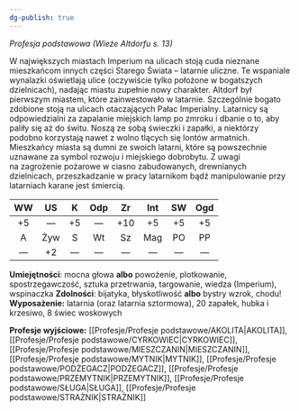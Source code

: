 ```yaml
---
dg-publish: true
---
```

*Profesja podstawowa (Wieże Altdorfu s. 13)*

W największych miastach Imperium na ulicach stoją cuda nieznane mieszkańcom innych części Starego Świata – latarnie uliczne. Te wspaniale wynalazki oświetlają ulice (oczywiście tylko położone w bogatszych dzielnicach), nadając miastu zupełnie nowy charakter. Altdorf był pierwszym miastem, które zainwestowało w latarnie. Szczególnie bogato zdobione stoją na ulicach otaczających Pałac Imperialny. Latarnicy są odpowiedzialni za zapalanie miejskich lamp po zmroku i dbanie o to, aby paliły się aż do świtu. Noszą ze sobą świeczki i zapałki, a niektórzy podobno korzystają nawet z wolno tlących się lontów armatnich. Mieszkańcy miasta są dumni ze swoich latarni, które są powszechnie uznawane za symbol rozwoju i miejskiego dobrobytu. Z uwagi na zagrożenie pożarowe w ciasno zabudowanych, drewnianych dzielnicach, przeszkadzanie w pracy latarnikom bądź manipulowanie przy latarniach karane jest śmiercią.

| WW  | US  |  K  | Odp | Zr  | Int | SW  | Ogd |
|:---:|:---:|:---:|:---:|:---:|:---:|:---:|:---:|
| +5  |  —  | +5  |  —  | +10 | +5  | +5  | +5  |
|  A  | Żyw |  S  | Wt  | Sz  | Mag | PO  | PP  |
|  —  | +2  |  —  |  —  |  —  |  —  |  —  |  —  |

**Umiejętności**: mocna głowa **albo** powożenie, plotkowanie, spostrzegawczość, sztuka przetrwania, targowanie, wiedza (Imperium), wspinaczka
**Zdolności**: bijatyka, błyskotliwość **albo** bystry wzrok, chodu!
**Wyposażenie:** latarnia (oraz latarnia sztormowa), 20 zapałek, hubka i krzesiwo, 8 świec woskowych

**Profesje wyjściowe:** [[Profesje/Profesje podstawowe/AKOLITA\|AKOLITA]], [[Profesje/Profesje podstawowe/CYRKOWIEC\|CYRKOWIEC]], [[Profesje/Profesje podstawowe/MIESZCZANIN\|MIESZCZANIN]], [[Profesje/Profesje podstawowe/MYTNIK\|MYTNIK]], [[Profesje/Profesje podstawowe/PODŻEGACZ\|PODŻEGACZ]], [[Profesje/Profesje podstawowe/PRZEMYTNIK\|PRZEMYTNIK]], [[Profesje/Profesje podstawowe/SŁUGA\|SŁUGA]], [[Profesje/Profesje podstawowe/STRAŻNIK\|STRAŻNIK]]